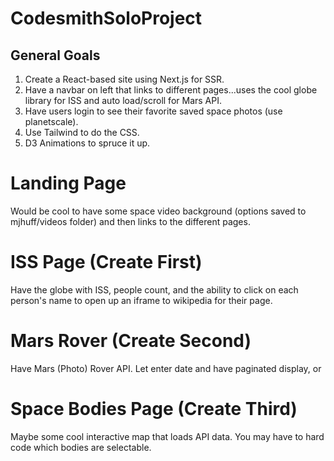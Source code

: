 # CodesmithSoloProject

## General Goals

1. Create a React-based site using Next.js for SSR.
2. Have a navbar on left that links to different pages...uses the cool globe library for ISS and auto load/scroll for Mars API.
3. Have users login to see their favorite saved space photos (use planetscale).
4. Use Tailwind to do the CSS.
5. D3 Animations to spruce it up.

# Landing Page

Would be cool to have some space video background (options saved to mjhuff/videos folder) and then links to the different pages.

# ISS Page (Create First)

Have the globe with ISS, people count, and the ability to click on each person's name to open up an iframe to wikipedia for their page.

# Mars Rover (Create Second)

Have Mars (Photo) Rover API. Let enter date and have paginated display, or

# Space Bodies Page (Create Third)

Maybe some cool interactive map that loads API data. You may have to hard code which bodies are selectable.
